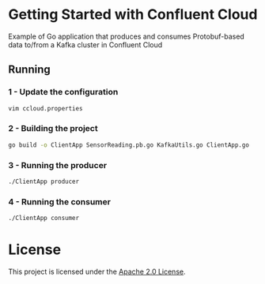 # Getting Started with Confluent Cloud
Example of Go application that produces and consumes Protobuf-based data to/from a Kafka cluster in Confluent Cloud

## Running

### 1 - Update the configuration

```bash
vim ccloud.properties
```

### 2 - Building the project

```bash
go build -o ClientApp SensorReading.pb.go KafkaUtils.go ClientApp.go
```

### 3 - Running the producer

```bash
./ClientApp producer
```

### 4 - Running the consumer

```bash
./ClientApp consumer
```

# License

This project is licensed under the [Apache 2.0 License](./LICENSE).